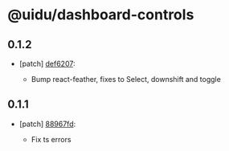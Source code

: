 # @uidu/dashboard-controls

## 0.1.2
- [patch] [def6207](https://github.org/uidu-org/guidu/commits/def6207):

  - Bump react-feather, fixes to Select, downshift and toggle

## 0.1.1
- [patch] [88967fd](https://github.org/uidu-org/guidu/commits/88967fd):

  - Fix ts errors
